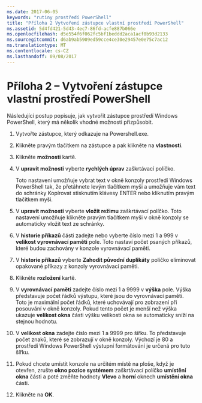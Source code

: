```yaml
---
ms.date: 2017-06-05
keywords: "rutiny prostředí PowerShell"
title: "Příloha 2 Vytvoření zástupce vlastní prostředí PowerShell"
ms.assetid: 5d4fd421-5d43-4ec7-86fd-acfe887b066e
ms.openlocfilehash: d5e554f6f062fc5bf1beddd2aca1acf0b93d2133
ms.sourcegitcommit: d6ab9ab5909ed59cce4ce30e29457e0e75c7ac12
ms.translationtype: MT
ms.contentlocale: cs-CZ
ms.lasthandoff: 09/08/2017
---
```

# <a name="appendix-2---creating-a-custom-powershell-shortcut"></a>Příloha 2 – Vytvoření zástupce vlastní prostředí PowerShell
Následující postup popisuje, jak vytvořit zástupce prostředí Windows PowerShell, který má několik vhodné možnosti přizpůsobit.

1. Vytvořte zástupce, který odkazuje na Powershell.exe.

2. Klikněte pravým tlačítkem na zástupce a pak klikněte na **vlastnosti**.

3. Klikněte **možnosti** kartě.

4. V **upravit možnosti** vyberte **rychlých úprav** zaškrtávací políčko.

    Toto nastavení umožňuje vybrat text v okně konzoly prostředí Windows PowerShell tak, že přetáhnete levým tlačítkem myši a umožňuje vám text do schránky Kopírovat stisknutím klávesy ENTER nebo kliknutím pravým tlačítkem myši.

5. V **upravit možnosti** vyberte **vložit režimu** zaškrtávací políčko. Toto nastavení umožňuje klikněte pravým tlačítkem myši v okně konzoly se automaticky vložit text ze schránky.

6. V **historie příkazů** části zadejte nebo vyberte číslo mezi 1 a 999 v **velikost vyrovnávací paměti** pole. Toto nastaví počet psaných příkazů, které budou zachovány v konzole vyrovnávací paměti.

7. V **historie příkazů** vyberte **Zahodit původní duplikáty** políčko eliminovat opakované příkazy z konzoly vyrovnávací paměti.

8. Klikněte **rozložení** kartě.

9. V **vyrovnávací paměti** zadejte číslo mezi 1 a 9999 v **výška** pole. Výška představuje počet řádků výstupu, které jsou do vyrovnávací paměti. Toto je maximální počet řádků, které uchovávají pro zobrazení při posouvání v okně konzoly. Pokud tento počet je menší než výška ukazuje **velikost okna** části výšku velikosti okna se automaticky sníží na stejnou hodnotu.

10. V **velikost okna** zadejte číslo mezi 1 a 9999 pro šířku. To představuje počet znaků, které se zobrazují v okně konzoly. Výchozí je 80 a prostředí Windows PowerShell výstupní formátování je určená pro tuto šířku.

11. Pokud chcete umístit konzole na určitém místě na ploše, když je otevřen, zrušte **okno pozice systémem** zaškrtávací políčko **umístění okna** části a poté změňte hodnoty  **Vlevo** a **horní** oknech **umístění okna** části.

12. Klikněte na **OK**.

